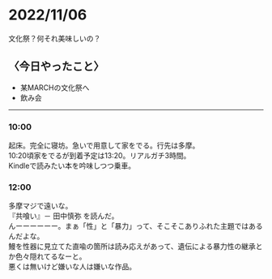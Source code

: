2022/11/06
============

文化祭？何それ美味しいの？

## 〈今日やったこと〉  
* 某MARCHの文化祭へ
* 飲み会

---

### 10:00  
起床。完全に寝坊。急いで用意して家をでる。行先は多摩。  
10:20頃家をでるが到着予定は13:20。リアルガチ3時間。  
Kindleで読みたい本を吟味しつつ乗車。  

### 12:00  
多摩マジで遠いな。  
『共喰い』－ 田中慎弥 を読んだ。  
んーーーーーー。まぁ「性」と「暴力」って、そこそこありふれた主題ではあるんだよな。  
鰻を性器に見立てた直喩の箇所は読み応えがあって、遺伝による暴力性の継承とか色々隠れてるなーと。  
悪くは無いけど嫌いな人は嫌いな作品。  

###
